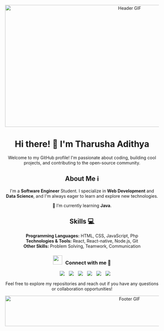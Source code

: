 <p align="center">
  <img src="https://github.com/tharushx/tharushx/blob/main/assets/header.gif" alt="Header GIF" width="800" height="400">
</p>

<h1 align="center">Hi there! 👋 I'm Tharusha Adithya</h1>

<p align="center">
  Welcome to my GitHub profile! I'm passionate about coding, building cool projects, and contributing to the open-source community.
</p>

<h2 align="center">About Me ℹ️</h2>

<p align="center">
  I'm a <strong>Software Engineer</strong> Student. I specialize in <strong>Web Development</strong> and <strong>Data Science</strong>, and I'm always eager to learn and explore new technologies.
</p>

<p align="center">
  🌱 I’m currently learning <strong>Java</strong>.
</p>


<h2 align="center">Skills 💻</h2>

<p align="center">
  <strong>Programming Languages:</strong> HTML, CSS, JavaScript, Php<br>
  <strong>Technologies & Tools:</strong> React, React-native, Node.js, Git<br>
  <strong>Other Skills:</strong> Problem Solving, Teamwork, Communication
</p>

<h3 align="center" > <img src="https://media.giphy.com/media/iY8CRBdQXODJSCERIr/giphy.gif" width="30" height="30" style="margin-right: 10px;">Connect with me 🤝 </h3>

<p align="center">

 <div align="center"  class="icons-social" style="margin-left: 10px;">
        <a style="margin-left: 10px;"  target="_blank" href="#">
			<img src="https://img.icons8.com/doodle/40/000000/linkedin--v2.png"></a>
        <a style="margin-left: 10px;" target="_blank" href="#">
		<img src="https://img.icons8.com/doodle/40/000000/github--v1.png"></a>
		<a style="margin-left: 10px;" target="_blank" href="#">
				<img src="https://img.icons8.com/external-tal-revivo-color-tal-revivo/40/000000/external-stack-overflow-is-a-question-and-answer-site-for-professional-logo-color-tal-revivo.png"></a>
        <a style="margin-left: 10px;" target="_blank" href="#">
			<img src="https://img.icons8.com/doodle/40/000000/instagram-new--v2.png"></a>
		<a style="margin-left: 10px;" target="_blank" href="#">
			<img src="https://img.icons8.com/doodle/1x/twitter-squared--v2.png" ></a>
		<a style="margin-left: 10px;" target="_blank" href="#">
				<img src="https://img.icons8.com/doodle/1x/youtube--v2.png" ></a>
      </div>

</p>

<p align="center">
  Feel free to explore my repositories and reach out if you have any questions or collaboration opportunities!
</p>

<p align="center">
  <img src="https://github.com/tharushx/tharushx/blob/main/assets/footer.gif" alt="Footer GIF" width="800" height="100">
</p>
